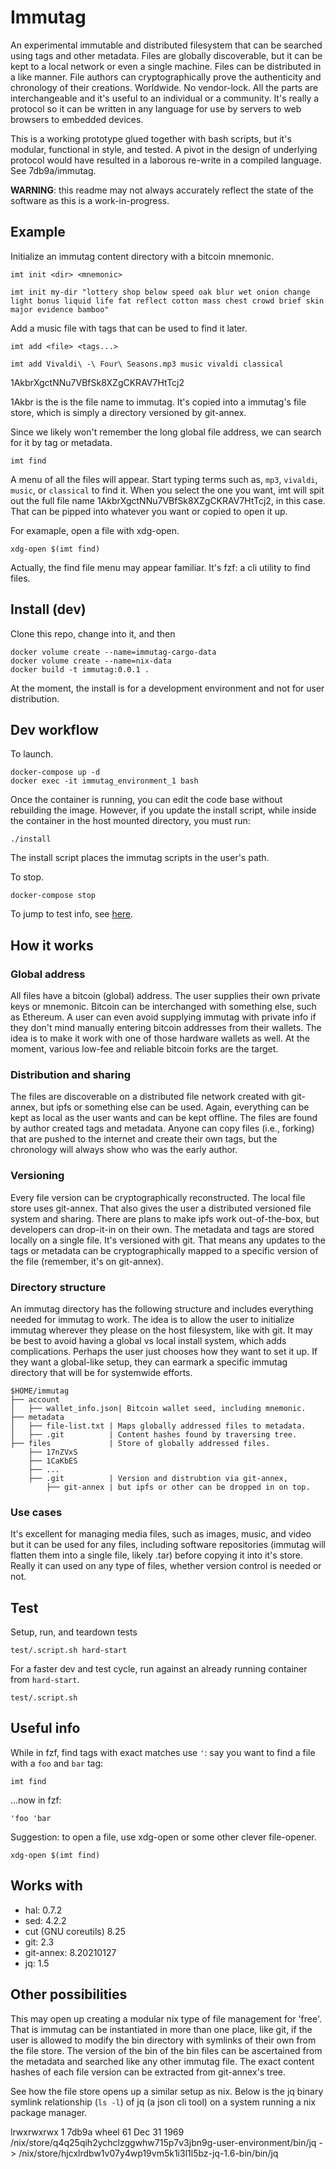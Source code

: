 # Immutag

An experimental immutable and distributed filesystem that can be searched using tags and other metadata. Files are globally discoverable, but it can be kept to a local network or even a single machine. Files can be distributed in a like manner. File authors can cryptographically prove the authenticity and chronology of their creations. Worldwide. No vendor-lock. All the parts are interchangeable and it's useful to an individual or a community. It's really a protocol so it can be written in any language for use by servers to web browsers to embedded devices.

This is a working prototype glued together with bash scripts, but it's modular, functional in style, and tested. A pivot in the design of underlying protocol would have resulted in a laborous re-write in a compiled language. See 7db9a/immutag.

**WARNING**: this readme may not always accurately reflect the state of the software as this is a work-in-progress.

## Example

Initialize an immutag content directory with a bitcoin mnemonic.

`imt init <dir> <mnemonic>`

`imt init my-dir "lottery shop below speed oak blur wet onion change light bonus liquid life fat reflect cotton mass chest crowd brief skin major evidence bamboo"`

Add a music file with tags that can be used to find it later.

`imt add <file> <tags...>`

`imt add Vivaldi\ -\ Four\ Seasons.mp3 music vivaldi classical`

1AkbrXgctNNu7VBfSk8XZgCKRAV7HtTcj2

1Akbr is the is the file name to immutag. It's copied into a immutag's file store, which is simply a directory versioned by git-annex.

Since we likely won't remember the long global file address, we can search for it by tag or metadata.

`imt find`

A menu of all the files will appear. Start typing terms such as, `mp3`, `vivaldi`, `music`, or `classical` to find it. When you select the one you want, imt will spit out the full file name 1AkbrXgctNNu7VBfSk8XZgCKRAV7HtTcj2, in this case. That can be pipped into whatever you want or copied to open it up.

For examaple, open a file with xdg-open.

`xdg-open $(imt find)`

Actually, the find file menu may appear familiar. It's fzf: a cli utility to find files.

## Install (dev)

Clone this repo, change into it, and then

```
docker volume create --name=immutag-cargo-data
docker volume create --name=nix-data
docker build -t immutag:0.0.1 .
```

At the moment, the install is for a development environment and not for user distribution.

## Dev workflow

To launch.

```
docker-compose up -d
docker exec -it immutag_environment_1 bash
```

Once the container is running, you can edit the code base without rebuilding the image. However, if you update the install script, while inside the container in the host mounted directory, you must run:

`./install`

The install script places the immutag scripts in the user's path.

To stop.

`docker-compose stop`

To jump to test info, see [here](#test).

## How it works

### Global address

All files have a bitcoin (global) address. The user supplies their own private keys or mnemonic. Bitcoin can be interchanged with something else, such as Ethereum. A user can even avoid supplying immutag with private info if they don't mind manually entering bitcoin addresses from their wallets. The idea is to make it work with one of those hardware wallets as well. At the moment, various low-fee and reliable bitcoin forks are the target.

### Distribution and sharing

The files are discoverable on a distributed file network created with git-annex, but ipfs or something else can be used. Again, everything can be kept as local as the user wants and can be kept offline. The files are found by author created tags and metadata. Anyone can copy files (i.e., forking) that are pushed to the internet and create their own tags, but the chronology will always show who was the early author.

### Versioning

Every file version can be cryptographically reconstructed. The local file store uses git-annex. That also gives the user a distributed versioned file system and sharing. There are plans to make ipfs work out-of-the-box, but developers can drop-it-in on their own. The metadata and tags are stored locally on a single file. It's versioned with git. That means any updates to the tags or metadata can be cryptographically mapped to a specific version of the file (remember, it's on git-annex).

### Directory structure

An immutag directory has the following structure and includes everything needed for immutag to work. The idea is to allow the user to initialize immutag wherever they please on the host filesystem, like with git. It may be best to avoid having a global vs local install system, which adds complications. Perhaps the user just chooses how they want to set it up. If they want a global-like setup, they can earmark a specific immutag directory that will be for systemwide efforts.

```
$HOME/immutag
├── account
│   ├── wallet_info.json| Bitcoin wallet seed, including mnemonic.
├── metadata
│   ├── file-list.txt | Maps globally addressed files to metadata.
│   ├── .git          | Content hashes found by traversing tree.
├── files             | Store of globally addressed files.
    ├── 17nZVxS
    ├── 1CaKbES
    ├── ...
    ├── .git          | Version and distrubtion via git-annex,
        ├── git-annex | but ipfs or other can be dropped in on top.
```

### Use cases

It's excellent for managing media files, such as images, music, and video but it can be used for any files, including software repositories (immutag will flatten them into a single file, likely .tar) before copying it into it's store. Really it can used on any type of files, whether version control is needed or not.

## Test

Setup, run, and teardown tests

`test/.script.sh hard-start`

For a faster dev and test cycle, run against an already running container from `hard-start`.

`test/.script.sh`


## Useful info

While in fzf, find tags with exact matches use `'`: say you want to find a file with a `foo` and `bar` tag:

`imt find`

...now in fzf:

`'foo 'bar`

Suggestion: to open a file, use xdg-open or some other clever file-opener.

`xdg-open $(imt find)`

## Works with

* hal: 0.7.2
* sed: 4.2.2
* cut (GNU coreutils) 8.25
* git: 2.3
* git-annex: 8.20210127
* jq: 1.5

## Other possibilities

This may open up creating a modular nix type of file management for 'free'. That is immutag can be instantiated in more than one place, like git, if the user is allowed to modify the bin directory with symlinks of their own from the file store. The version of the bin of the bin files can be ascertained from the metadata and searched like any other immutag file. The exact content hashes of each file version can be extracted from git-annex's tree.

See how the file store opens up a similar setup as nix. Below is the jq binary symlink relationship (`ls -l`) of jq (a json cli tool) on a system running a nix package manager.

lrwxrwxrwx 1 7db9a wheel 61 Dec 31  1969 /nix/store/q4q25qih2ychclzggwhw715p7v3jbn9g-user-environment/bin/jq -> /nix/store/hjcxlrdbw1v07y4wp19vm5k1i3l1l5bz-jq-1.6-bin/bin/jq

